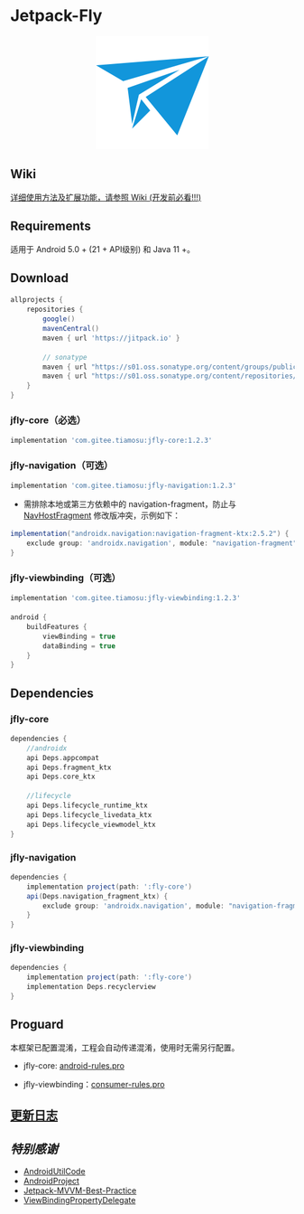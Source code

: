 # Jetpack-Fly

<div align=center><img src="img/logo.webp"></div>

## Wiki

[详细使用方法及扩展功能，请参照 Wiki (开发前必看!!!)](https://github.com/tiamosu/Jetpack-Fly/wiki)

## Requirements

适用于 Android 5.0 + (21 + API级别) 和 Java 11 +。

## Download

```groovy
allprojects {
    repositories {
        google()
        mavenCentral()
        maven { url 'https://jitpack.io' }

        // sonatype
        maven { url "https://s01.oss.sonatype.org/content/groups/public" }
        maven { url "https://s01.oss.sonatype.org/content/repositories/releases" }
    }
}
```

### jfly-core（必选）

```groovy
implementation 'com.gitee.tiamosu:jfly-core:1.2.3'
```

### jfly-navigation（可选）

```groovy
implementation 'com.gitee.tiamosu:jfly-navigation:1.2.3'
```

* 需排除本地或第三方依赖中的
  navigation-fragment，防止与 [NavHostFragment](https://github.com/tiamosu/Jetpack-Fly/blob/master/fly-navigation/src/main/java/androidx/navigation/fragment/NavHostFragment.kt)
  修改版冲突，示例如下：

```groovy
implementation("androidx.navigation:navigation-fragment-ktx:2.5.2") {
    exclude group: 'androidx.navigation', module: "navigation-fragment"
}
```

### jfly-viewbinding（可选）

```groovy
implementation 'com.gitee.tiamosu:jfly-viewbinding:1.2.3'

android {
    buildFeatures {
        viewBinding = true
        dataBinding = true
    }
}
```

## Dependencies

### jfly-core

```groovy
dependencies {
    //androidx
    api Deps.appcompat
    api Deps.fragment_ktx
    api Deps.core_ktx

    //lifecycle
    api Deps.lifecycle_runtime_ktx
    api Deps.lifecycle_livedata_ktx
    api Deps.lifecycle_viewmodel_ktx
}
```

### jfly-navigation

```groovy
dependencies {
    implementation project(path: ':fly-core')
    api(Deps.navigation_fragment_ktx) {
        exclude group: 'androidx.navigation', module: "navigation-fragment"
    }
}
```

### jfly-viewbinding

```groovy
dependencies {
    implementation project(path: ':fly-core')
    implementation Deps.recyclerview
}
```

## Proguard

本框架已配置混淆，工程会自动传递混淆，使用时无需另行配置。

* jfly-core: [android-rules.pro](https://github.com/tiamosu/Jetpack-Fly/blob/master/fly-core/android-rules.pro)

* jfly-viewbinding：[consumer-rules.pro](https://github.com/tiamosu/Jetpack-Fly/blob/master/fly-viewbinding/consumer-rules.pro)

## [更新日志](https://github.com/tiamosu/Jetpack-Fly/blob/master/CHANGELOG.md)

## *特别感谢*

* [AndroidUtilCode](https://github.com/Blankj/AndroidUtilCode)
* [AndroidProject](https://github.com/getActivity/AndroidProject)
* [Jetpack-MVVM-Best-Practice](https://github.com/KunMinX/Jetpack-MVVM-Best-Practice)
* [ViewBindingPropertyDelegate](https://github.com/androidbroadcast/ViewBindingPropertyDelegate)
